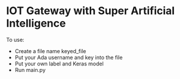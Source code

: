 # IOT Gateway with Super Artificial Intelligence 

To use:

- Create a file name keyed_file 
- Put your Ada username and key into the file 
- Put your own label and Keras model
- Run main.py 